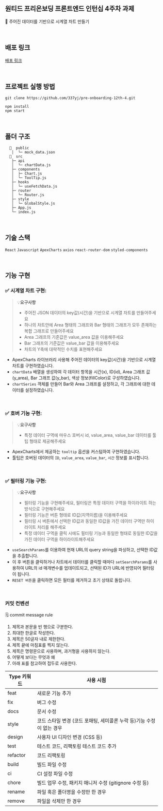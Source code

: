 ## 원티드 프리온보딩 프론트엔드 인턴십 4주차 과제

🎯 주어진 데이터를 기반으로 시계열 차트 만들기

<br/>

## 배포 링크

[배포 링크]()

<br/>

## 프로젝트 실행 방법

```
git clone https://github.com/337yj/pre-onboarding-12th-4.git

npm install
npm start
```

<br/>

## 폴더 구조

```
  📂  public
   │  └─ mock_data.json
  📂  src
   ├─ api
   │  └─ chartData.js
   ├─ components
   │  ├─ Chart.js
   │  └─ ToolTip.js
   ├─ hooks
   │  └─ useFetchData.js
   ├─ router
   │  └─ Router.js
   ├─ style
   │  └─ GlobalStyle.js
   ├─ App.js
   └─ index.js
```

<br/>

## 기술 스택

`React` `Javascript` `ApexCharts` `axios` `react-router-dom` `styled-components`

<br/>

## 기능 구현

### ✅ 시계열 차트 구현:

> 💡**요구사항**
>
> - 주어진 JSON 데이터의 key값(시간)을 기반으로 시계열 차트를 만들어주세요
> - 하나의 차트안에 Area 형태의 그래프와 Bar 형태의 그래프가 모두 존재하는 복합 그래프로 만들어주세요
> - Area 그래프의 기준값은 value_area 값을 이용해주세요
> - Bar 그래프의 기준값은 value_bar 값을 이용해주세요
> - 차트의 Y축에 대략적인 수치를 표현해주세요

- ApexCharts 라이브러리 사용해 주어진 데이터의 key값(시간)을 기반으로 시계열 차트를 구현하였습니다.
- `chartData` 배열을 생성하여 각 데이터 항목을 시간(x), ID(id), Area 그래프 값(y_area), Bar 그래프 값(y_bar), 색상 정보(fillColor)로 구성하였습니다.
- `chartSeries` 객체를 만들어 Bar와 Area 그래프를 설정하고, 각 그래프에 대한 데이터를 설정하였습니다.

<br/>

### ✅ 호버 기능 구현:

> 💡**요구사항**
>
> - 특정 데이터 구역에 마우스 호버시 id, value_area, value_bar 데이터를 툴팁 형태로 제공해주세요

- ApexCharts에서 제공하는 `tooltip` 옵션을 커스텀하여 구현하였습니다.
- 툴팁은 호버된 데이터의 `ID`, `value_area`, `value_bar`, `시간` 정보를 표시합니다.

<br/>

### ✅ 필터링 기능 구현:

> 💡**요구사항**
>
> - 필터링 기능을 구현해주세요, 필터링은 특정 데이터 구역을 하이라이트 하는 방식으로 구현해주세요
> - 필터링 기능은 버튼 형태로 ID값(지역이름)을 이용해주세요
> - 필터링 시 버튼에서 선택한 ID값과 동일한 ID값을 가진 데이터 구역만 하이라이트 처리를 해주세요
> - 특정 데이터 구역을 클릭 시에도 필터링 기능과 동일한 형태로 동일한 ID값을 가진 데이터 구역을 하이라이트해주세요

- `useSearchParams`를 이용하여 현재 URL의 query string을 파싱하고, 선택한 ID값을 추출합니다.
- 이 후 버튼을 클릭하거나 차트에서 데이터를 클릭할 때마다 `setSearchParams`를 사용하여 URL의 id 매개변수를 업데이트되고, 선택된 ID가 URL에 반영되어 필터링이 됩니다.
- `RESET 버튼`을 클릭하면 모든 필터를 제거하고 초기 상태로 돌립니다.

<br/>

### 커밋 컨벤션

🗒️ commit message rule

1. 제목과 본문을 빈 행으로 구분한다.
2. 최대한 한글로 작성한다.
3. 제목은 50글자 내로 제한한다.
4. 제목 끝에 마침표를 찍지 않는다.
5. 제목은 명령문으로 사용하며, 과거형을 사용하지 않는다.
6. 어떻게 보다는 무엇과 왜
7. 아래 표를 참고하여 접두로 사용한다.

| Type 키워드 | 사용 시점                                                             |
| ----------- | --------------------------------------------------------------------- |
| feat        | 새로운 기능 추가                                                      |
| fix         | 버그 수정                                                             |
| docs        | 문서 수정                                                             |
| style       | 코드 스타일 변경 (코드 포매팅, 세미콜론 누락 등)기능 수정이 없는 경우 |
| design      | 사용자 UI 디자인 변경 (CSS 등)                                        |
| test        | 테스트 코드, 리팩토링 테스트 코드 추가                                |
| refactor    | 코드 리팩토링                                                         |
| build       | 빌드 파일 수정                                                        |
| ci          | CI 설정 파일 수정                                                     |
| chore       | 빌드 업무 수정, 패키지 매니저 수정 (gitignore 수정 등)                |
| rename      | 파일 혹은 폴더명을 수정만 한 경우                                     |
| remove      | 파일을 삭제만 한 경우                                                 |
